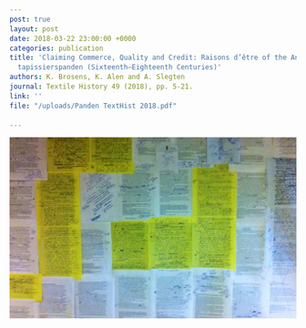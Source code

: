 ```yaml
---
post: true
layout: post
date: 2018-03-22 23:00:00 +0000
categories: publication
title: 'Claiming Commerce, Quality and Credit: Raisons d’être of the Antwerp and Brussels
  tapissierspanden (Sixteenth–Eighteenth Centuries)'
authors: K. Brosens, K. Alen and A. Slegten
journal: Textile History 49 (2018), pp. 5-21.
link: ''
file: "/uploads/Panden TextHist 2018.pdf"

---
```

![](/uploads/CJ-puFDWEAAcba6.jpg)